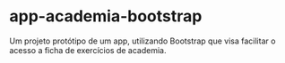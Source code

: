 # app-academia-bootstrap
Um projeto protótipo de um app, utilizando Bootstrap que visa facilitar o acesso a ficha de exercícios de academia.   
